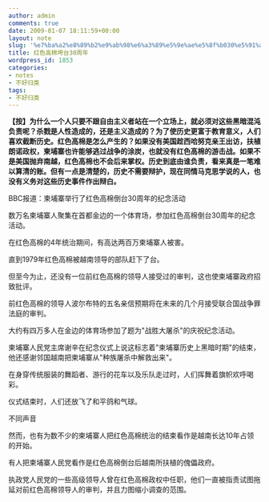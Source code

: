 ```yaml
---
author: admin
comments: true
date: 2009-01-07 18:11:59+00:00
layout: note
slug: '%e7%ba%a2%e8%89%b2%e9%ab%98%e6%a3%89%e5%9e%ae%e5%8f%b030%e5%91%a8%e5%b9%b4'
title: 红色高棉垮台30周年
wordpress_id: 1853
categories:
- notes
- 不好归类
tags:
- 不好归类
---
```


**【按】为什么一个人只要不跟自由主义者站在一个立场上，就必须对这些黑暗混沌负责呢？杀戮是人性造成的，还是主义造成的？为了使历史更富于教育意义，人们喜欢截断历史。红色高棉是怎么产生的？如果没有美国趁西哈努克亲王出访，扶植朗诺政权，柬埔寨也许能够逃过战争的涂炭，也就没有红色高棉的游击战。如果不是美国抛弃南越，红色高棉也不会后来掌权。历史到底由谁负责，看来真是一笔难以算清的账。但有一点是清楚的，历史不需要辩护，现在同情马克思学说的人，也没有义务对这些历史事件作出辩白。**

BBC报道：柬埔寨举行了红色高棉倒台30周年的纪念活动

数万名柬埔寨人聚集在首都金边的一个体育场，参加红色高棉倒台30周年的纪念活动。

在红色高棉的4年统治期间，有高达两百万柬埔寨人被害。

直到1979年红色高棉被越南领导的部队赶下了台。

但至今为止，还没有一位前红色高棉的领导人接受过的审判，这也使柬埔寨政府招致批评。

前红色高棉的领导人波尔布特的五名亲信预期将在未来的几个月接受联合国战争罪法庭的审判。

大约有四万多人在金边的体育场参加了题为"战胜大屠杀"的庆祝纪念活动。

柬埔寨人民党主席谢辛在纪念仪式上说这标志着"柬埔寨历史上黑暗时期"的结束，他还感谢邻国越南把柬埔寨从"种族屠杀中解救出来"。

在身穿传统服装的舞蹈者、游行的花车以及乐队走过时，人们挥舞着旗帜欢呼喝彩。

仪式结束时，人们还放飞了和平鸽和气球。

不同声音

然而，也有为数不少的柬埔寨人把红色高棉统治的结束看作是越南长达10年占领的开始。

有人把柬埔寨人民党看作是红色高棉倒台后越南所扶植的傀儡政府。

执政党人民党的一些高级领导人曾在红色高棉政权中任职，他们一直被指责试图拖延对前红色高棉领导人的审判，并且力图缩小调查的范围。
